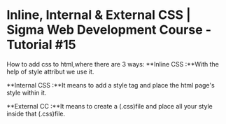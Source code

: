 # Inline, Internal & External CSS | Sigma Web Development Course - Tutorial #15
How to add css to html,where there are 3 ways:
**Inline CSS :**With the help of style attribut we use it.

**Internal CSS :**It means to add a style tag and place the html page's style within it.

**External CC :**It means to create a (.css)file and place all your style inside that (.css)file.